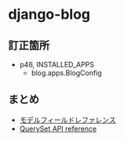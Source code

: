 # django-blog

## 訂正箇所
- p46, INSTALLED_APPS
  - blog.apps.BlogConfig


## まとめ
- [モデルフィールドレファレンス](https://qiita.com/nachashin/items/f768f0d437e0042dd4b3)
- [QuerySet API reference](https://docs.djangoproject.com/en/3.2/ref/models/querysets/)
